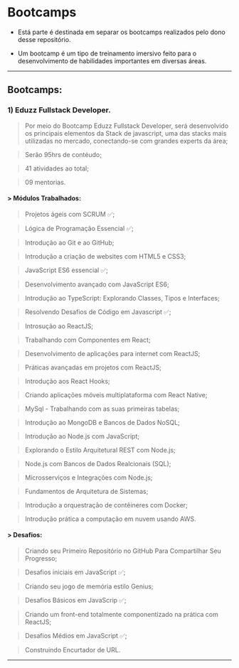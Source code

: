 # Bootcamps

* Está parte é destinada em separar os bootcamps realizados pelo dono desse repositório.

* Um bootcamp é um tipo de treinamento imersivo feito para o desenvolvimento de habilidades importantes em diversas áreas.

--------------------------------------------------------------
## Bootcamps:


### 1) Eduzz Fullstack Developer.

> Por meio do Bootcamp Eduzz Fullstack Developer, será desenvolvido os principais elementos da Stack de javascript, uma das stacks mais utilizadas no mercado, conectando-se com grandes experts da área;

> Serão 95hrs de contéudo;

> 41 atividades ao total;

> 09 mentorias.

#### > Módulos Trabalhados:

> Projetos ágeis com SCRUM ✅;

> Lógica de Programação Essencial ✅;

> Introdução ao Git e ao GitHub;

> Introdução a criação de websites com HTML5 e CSS3;

> JavaScript ES6 essencial ✅;

> Desenvolvimento avançado com JavaScript ES6;

> Introdução ao TypeScript: Explorando Classes, Tipos e Interfaces;

> Resolvendo Desafios de Código em Javascript ✅;

> Introsução ao ReactJS;

> Trabalhando com Componentes em React;

> Desenvolvimento de aplicações para internet com ReactJS;

> Práticas avançadas em projetos com ReactJS;

> Introdução aos React Hooks; 

> Criando aplicações móveis multiplataforma com React Native;

> MySql - Trabalhando com as suas primeiras tabelas;

> Introdução ao MongoDB e Bancos de Dados NoSQL;

> Introdução ao Node.js com JavaScript;

> Explorando o Estilo Arquitetural REST com Node.js;

> Node.js com Bancos de Dados Realcionais (SQL);

> Microsserviços e Integrações com Node.js; 

> Fundamentos de Arquitetura de Sistemas;

> Introdução a orquestração de contêineres com Docker;

> Introdução prática a computação em nuvem usando AWS.  


#### > Desafios:

> Criando seu Primeiro Repositório no GitHub Para Compartilhar Seu Progresso;

> Desafios iniciais em JavaScript ✅;

> Criando seu jogo de memória estilo Genius;

> Desafios Básicos em JavaScrip ✅;

> Criando um front-end totalmente componentizado na prática com ReactJS;

> Desafios Médios em JavaScript ✅;

> Construindo Encurtador de URL.
  
 

--------------------------------------------------------------

